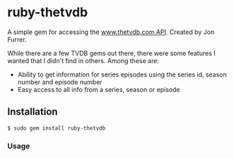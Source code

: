 # ruby-thetvdb

A simple gem for accessing the [www.thetvdb.com API](http://thetvdb.com/wiki/index.php?title=Programmers_API). Created by Jon Furrer.

While there are a few TVDB gems out there, there were some features I wanted that I didn't find in others. Among these are:

  * Ability to get information for series episodes using the series id, season number and episode number
  * Easy access to all info from a series, season or episode

## Installation

    $ sudo gem install ruby-thetvdb

### Usage